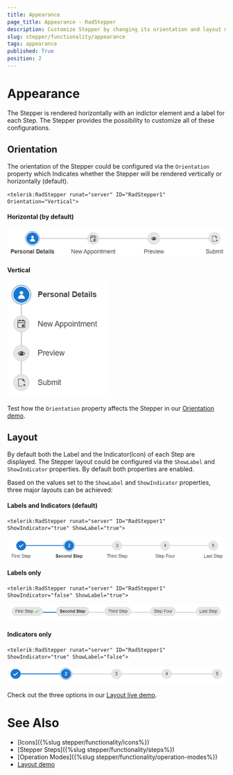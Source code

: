 ```yaml
---
title: Appearance
page_title: Appearance - RadStepper
description: Customize Stepper by changing its orientation and layout mode.
slug: stepper/functionality/appearance
tags: appearance
published: True
position: 2
---
```


# Appearance 

The Stepper is rendered horizontally with an indictor element and a label for each Step. The Stepper provides the possibility to customize all of these configurations.

## Orientation

The orientation of the Stepper could be configured via the `Orientation` property which Indicates whether the Stepper will be rendered vertically or horizontally (default).

````ASPX
<telerik:RadStepper runat="server" ID="RadStepper1" Orientation="Vertical">
````

#### Horizontal (by default)

![Horizontal Stepper](../images/stepper-functionality-orientation-horizontal.png)

#### Vertical

![Vertical Stepper](../images/stepper-functionality-orientation-vertical.png)

Test how the `Orientation` property affects the Stepper in our [Orientation demo](https://demos.telerik.com/aspnet-ajax/stepper/orientation/defaultcs.aspx).

## Layout

By default both the Label and the Indicator(Icon) of each Step are displayed. The Stepper layout could be configured via the `ShowLabel` and `ShowIndicator` properties. By default both properties are enabled.

Based on the values set to the `ShowLabel` and `ShowIndicator` properties, three major layouts can be achieved:

#### Labels and Indicators (default)

````ASPX
<telerik:RadStepper runat="server" ID="RadStepper1" ShowIndicator="true" ShowLabel="true">
````

![Labels and Indicators](../images/stepper-functionality-layout-both.png)

#### Labels only

````ASPX
<telerik:RadStepper runat="server" ID="RadStepper1" ShowIndicator="false" ShowLabel="true">
````

![Labels only](../images/stepper-functionality-layout-labels.png)

#### Indicators only

````ASPX
<telerik:RadStepper runat="server" ID="RadStepper1" ShowIndicator="true" ShowLabel="false">
````

![Indicators only](../images/stepper-functionality-layout-indicator.png)

Check out the three options in our [Layout live demo](https://demos.telerik.com/aspnet-ajax/stepper/layout/defaultcs.aspx).

# See Also

 * [Icons]({%slug stepper/functionality/icons%}) 
 * [Stepper Steps]({%slug stepper/functionality/steps%}) 
 * [Operation Modes]({%slug stepper/functionality/operation-modes%}) 
 * [Layout demo](https://demos.telerik.com/aspnet-ajax/stepper/layout/defaultcs.aspx)


